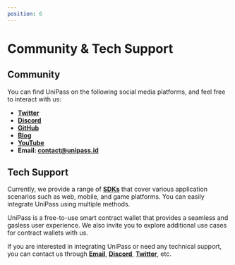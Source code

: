 ```yaml
---
position: 6
---
```


# Community & Tech Support

## Community

You can find UniPass on the following social media platforms, and feel free to interact with us:

* [**Twitter**](https://twitter.com/UniPassID)
* [**Discord**](https://discord.gg/XaRMFW85Pg)
* [**GitHub**](https://github.com/UniPassID)
* [**Blog**](https://medium.com/unipass)
* [**YouTube**](https://www.youtube.com/channel/UCJZ4GOghuCdxBazZXc4M41g/featured)
* **Email: contact@unipass.id**

## Tech Support

Currently, we provide a range of [**SDKs**](./develop/platforms.md) that cover various application scenarios such as web, mobile, and game platforms. You can easily integrate UniPass using multiple methods.

UniPass is a free-to-use smart contract wallet that provides a seamless and gasless user experience. We also invite you to explore additional use cases for contract wallets with us.

If you are interested in integrating UniPass or need any technical support, you can contact us through [**Email**](mailto:contact@unipass.id), [**Discord**](https://discord.gg/XaRMFW85Pg), [**Twitter**](https://twitter.com/UniPassID), etc.